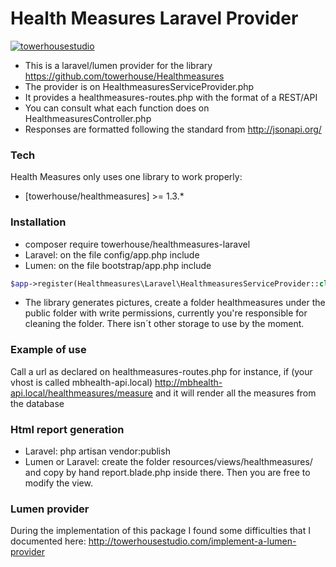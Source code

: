 # Health Measures Laravel Provider

[![towerhousestudio](http://towerhousestudio.com/wp-content/uploads/2016/04/nuevo-logo-towerhouse2-1s-300x296.png)](http://towerhousestudio.com)

- This is a laravel/lumen provider for the library https://github.com/towerhouse/Healthmeasures
- The provider is on HealthmeasuresServiceProvider.php
- It provides a healthmeasures-routes.php with the format of a REST/API
- You can consult what each function does on HealthmeasuresController.php
- Responses are formatted following the standard from http://jsonapi.org/

### Tech

Health Measures only uses one library to work properly:

* [towerhouse/healthmeasures] >= 1.3.*

### Installation

- composer require towerhouse/healthmeasures-laravel
- Laravel: on the file config/app.php include
- Lumen:  on the file bootstrap/app.php include

```php
$app->register(Healthmeasures\Laravel\HealthmeasuresServiceProvider::class);
```

- The library generates pictures, create a folder healthmeasures under the public folder with write permissions,
currently you're responsible for cleaning the folder. There isn´t other storage to use by the moment.


### Example of use

Call a url as declared on healthmeasures-routes.php for instance, if (your vhost is called mbhealth-api.local)
http://mbhealth-api.local/healthmeasures/measure
and it will render all the measures from the database

### Html report generation

- Laravel: php artisan vendor:publish
- Lumen or Laravel: create the folder resources/views/healthmeasures/ and copy by hand report.blade.php inside there.
Then you are free to modify the view.

### Lumen provider

During the implementation of this package I found some difficulties that I documented here:
http://towerhousestudio.com/implement-a-lumen-provider